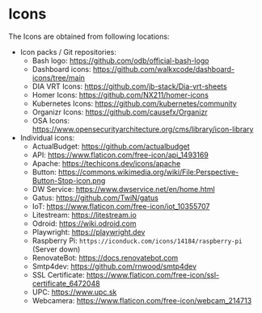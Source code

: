 # Icons

The Icons are obtained from following locations:

- Icon packs / Git repositories:
    - Bash logo: <https://github.com/odb/official-bash-logo>
    - Dashboard icons: <https://github.com/walkxcode/dashboard-icons/tree/main>
    - DIA VRT Icons: <https://github.com/jb-stack/Dia-vrt-sheets>
    - Homer Icons: <https://github.com/NX211/homer-icons>
    - Kubernetes Icons: <https://github.com/kubernetes/community>
    - Organizr Icons: <https://github.com/causefx/Organizr>
    - OSA Icons: <https://www.opensecurityarchitecture.org/cms/library/icon-library>
- Individual icons:
    - ActualBudget: <https://github.com/actualbudget>
    - API: <https://www.flaticon.com/free-icon/api_1493169>
    - Apache: <https://techicons.dev/icons/apache>
    - Button: <https://commons.wikimedia.org/wiki/File:Perspective-Button-Stop-icon.png>
    - DW Service: <https://www.dwservice.net/en/home.html>
    - Gatus: <https://github.com/TwiN/gatus>
    - IoT: <https://www.flaticon.com/free-icon/iot_10355707>
    - Litestream: <https://litestream.io>
    - Odroid: <https://wiki.odroid.com>
    - Playwright: <https://playwright.dev>
    - Raspberry Pi: `https://iconduck.com/icons/14184/raspberry-pi` (Server down)
    - RenovateBot: <https://docs.renovatebot.com>
    - Smtp4dev: <https://github.com/rnwood/smtp4dev>
    - SSL Certificate: <https://www.flaticon.com/free-icon/ssl-certificate_6472048>
    - UPC: <https://www.upc.sk>
    - Webcamera: <https://www.flaticon.com/free-icon/webcam_214713>

